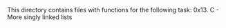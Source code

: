  This directory contains files with functions for the following task:
0x13. C - More singly linked lists

